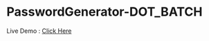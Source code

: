 # PasswordGenerator-DOT_BATCH

Live Demo : <a href="https://avayyyyyyy.github.io/PasswordGenerator-DOT_BATCH/" target="_blank">Click Here </a>
